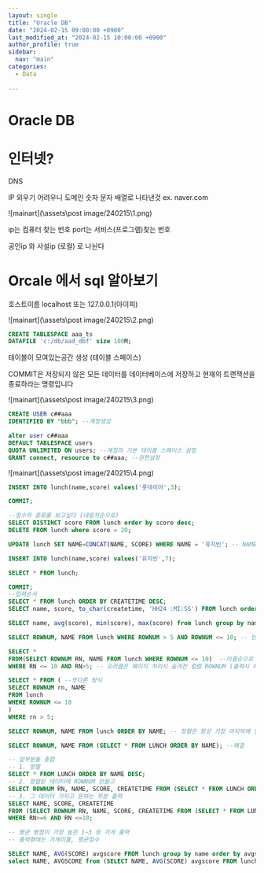 ```yaml
---
layout: single
title: "Oracle DB"
date: "2024-02-15 09:00:00 +0900"
last_modified_at: "2024-02-15 10:00:00 +0900"
author_profile: true
sidebar:
  nav: "main"
categories:
  - Data
  
---
```



# Oracle DB

# 인터넷?
DNS

IP 외우기 어려우니 도메인 숫자 문자 배열로 나타낸것 ex. naver.com

![mainart](\assets\post image/240215\1.png)<br>

ip는 컴퓨터 찾는 번호 port는 서비스(프로그램)찾는 번호

공인ip 와 사설ip (로컬) 로 나뉜다

# Orcale 에서 sql 알아보기

호스트이름 localhost 또는 127.0.0.1(아이피)

![mainart](\assets\post image/240215\2.png)<br>

```sql
CREATE TABLESPACE aaa_ts
DATAFILE 'c:/db/aad_dbf' size 100M;
```

테이블이 모여있는공간 생성 (테이블 스페이스)

COMMIT은 저장되지 않은 모든 데이터를 데이터베이스에 저장하고 현재의 트랜잭션을 종료하라는 명령입니다

![mainart](\assets\post image/240215\3.png)<br>

```sql
CREATE USER c##aaa
IDENTIFIED BY "bbb"; --계정생성

alter user c##aaa
DEFAULT TABLESPACE users
QUOTA UNLIMITED ON users; --계정의 기본 테이블 스페이스 설정
GRANT connect, resource to c##aaa; --권한설정
```

![mainart](\assets\post image/240215\4.png)<br>

```sql
INSERT INTO lunch(name,score) values('롯데리아',3);

COMMIT;

--점수의 종류를 보고싶다 (내림차순으로)
SELECT DISTINCT score FROM lunch order by score desc;
DELETE FROM lunch where score = 20;

UPDATE lunch SET NAME=CONCAT(NAME, SCORE) WHERE NAME = '유지빈'; -- NAME에 SCORE합치기

INSERT INTO lunch(name,score) values('유지빈',7);

SELECT * FROM lunch;

COMMIT;
--입력순서
SELECT * FROM lunch ORDER BY CREATETIME DESC;
SELECT name, score, to_char(createtime, 'HH24 :MI:SS') FROM lunch order by CREATETIME DESC;

SELECT name, avg(score), min(score), max(score) from lunch group by name;

SELECT ROWNUM, NAME FROM lunch WHERE ROWNUM > 5 AND ROWNUM <= 10; -- 안됨 ROWNUM은 출력하면서 번호가 매겨지는거라 ROWNUM>5 불가 항상 1부터 시작

SELECT *
FROM(SELECT ROWNUM RN, NAME FROM lunch WHERE ROWNUM <= 10)  --이름순으로 정렬된 5개씩 볼때 2페이지의 내용 보고싶다,
WHERE RN <= 10 AND RN>5; -- 오라클은 페이지 처리시 숨겨진 컬럼 ROWNUM (출력시 매겨지는 순번) 이용한 조건은 처음부터 포함되서 출력돼야한다

SELECT * FROM ( --또다른 방식
SELECT ROWNUM rn, NAME
FROM lunch
WHERE ROWNUM <= 10
)
WHERE rn > 5;

SELECT ROWNUM, NAME FROM lunch ORDER BY NAME; -- 정렬은 항상 가장 마지막에 일어남

SELECT ROWNUM, NAME FROM (SELECT * FROM LUNCH ORDER BY NAME); --해결

-- 앞부분들 종합
-- 1. 정렬
SELECT * FROM LUNCH ORDER BY NAME DESC;
-- 2. 정렬된 데이터에 ROWNUM 만들고
SELECT ROWNUM RN, NAME, SCORE, CREATETIME FROM (SELECT * FROM LUNCH ORDER BY NAME DESC);
-- 3. 그 데이터 가지고 원하는 부분 출력
SELECT NAME, SCORE, CREATETIME
FROM (SELECT ROWNUM RN, NAME, SCORE, CREATETIME FROM (SELECT * FROM LUNCH ORDER BY NAME DESC))
WHERE RN>=6 AND RN <=10;

-- 평균 평점이 가장 높은 1~3 등 가게 출력
-- 출력형태는 가게이름, 평균점수

SELECT NAME, AVG(SCORE) avgscore FROM lunch group by name order by avgscore desc; -- AVG(SCORE) 는  변수지정해야 아래 select에서 직접선택가능
select NAME, AVGSCORE from (SELECT NAME, AVG(SCORE) avgscore FROM lunch group by name order by avgscore desc) where rownum <=3;
```